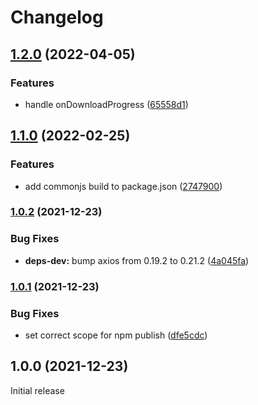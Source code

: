 # Changelog

## [1.2.0](https://www.github.com/yandex-cloud/axios-wrapper/compare/v1.1.0...v1.2.0) (2022-04-05)


### Features

* handle onDownloadProgress ([65558d1](https://www.github.com/yandex-cloud/axios-wrapper/commit/65558d10679a202983747f0a1db3be1294f8431e))

## [1.1.0](https://www.github.com/yandex-cloud/axios-wrapper/compare/v1.0.2...v1.1.0) (2022-02-25)


### Features

* add commonjs build to package.json ([2747900](https://www.github.com/yandex-cloud/axios-wrapper/commit/27479003b85432022c68e9582732354f52fd798b))

### [1.0.2](https://www.github.com/yandex-cloud/axios-wrapper/compare/v1.0.1...v1.0.2) (2021-12-23)


### Bug Fixes

* **deps-dev:** bump axios from 0.19.2 to 0.21.2 ([4a045fa](https://www.github.com/yandex-cloud/axios-wrapper/commit/4a045fa427f99193a1226dabca1c9b7dffb08d73))

### [1.0.1](https://www.github.com/yandex-cloud/axios-wrapper/compare/v1.0.0...v1.0.1) (2021-12-23)


### Bug Fixes

* set correct scope for npm publish ([dfe5cdc](https://www.github.com/yandex-cloud/axios-wrapper/commit/dfe5cdc915e79e4bc95af7a1b944b47232f3dfde))

## 1.0.0 (2021-12-23)

Initial release
